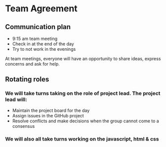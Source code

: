 # Team Agreement

## Communication plan
- 9:15 am team meeting
- Check in at the end of the day
- Try to not work in the evenings

At team meetings, everyone will have an opportunity to share ideas, express concerns and ask for help. 

## Rotating roles
### We will take turns taking on the role of project lead. The project lead will: 
- Maintain the project board for the day
- Assign issues in the GitHub project
- Resolve conflicts and make decisions when the group cannot come to a consensus
### We will also all take turns working on the javascript, html & css